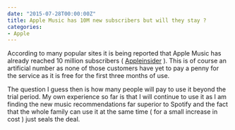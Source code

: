 ```yaml
---
date: "2015-07-28T00:00:00Z"
title: Apple Music has 10M new subscribers but will they stay ?
categories:
- Apple
---
```

According to many popular sites it is being reported that Apple Music has already reached 10 million subscribers ( 
[Appleinsider](http://appleinsider.com/articles/15/07/27/apple-music-hits-10m-subscribers-in-four-weeks-report-says) ). This is of course an artificial number as none of those customers have yet to pay a penny for the service as it is free for the first three months of use.

The question I guess then is how many people will pay to use it beyond the trial period. My own experience so far is that I will continue to use it as I am finding the new music recommendations far superior to Spotify and the fact that the whole family can use it at the same time ( for a small increase in cost ) just seals the deal.


